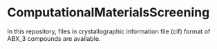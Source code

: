 # ComputationalMaterialsScreening
In this repository, files in crystallographic information file (cif) format of ABX_3 compounds are available.
